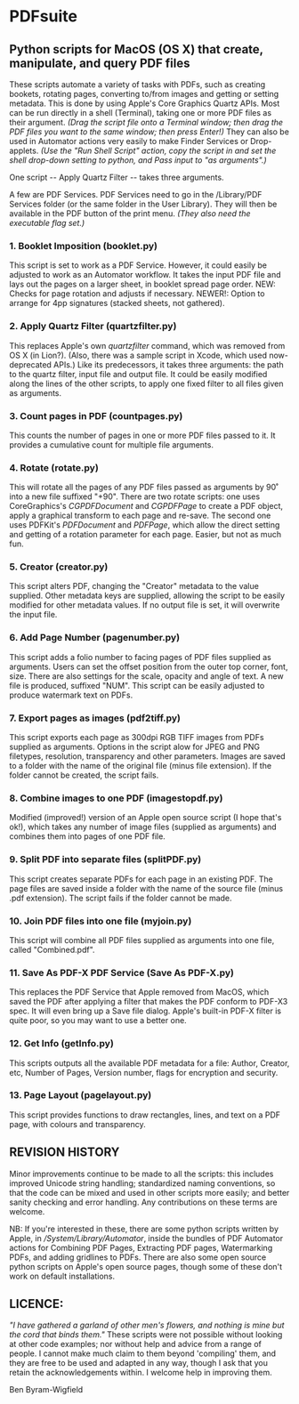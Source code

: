 # PDFsuite
## Python scripts for MacOS (OS X) that create, manipulate, and query PDF files

These scripts automate a variety of tasks with PDFs, such as creating bookets, rotating pages, converting to/from images and getting or setting metadata. This is done by using Apple's Core Graphics Quartz APIs. Most can be run directly in a shell (Terminal), taking one or more PDF files as their argument. _(Drag the script file onto a Terminal window; then drag the PDF files you want to the same window; then press Enter!)_
They can also be used in Automator actions very easily to make Finder Services or Drop-applets. _(Use the "Run Shell Script" action, copy the script in and set the shell drop-down setting to python, and Pass input to "as arguments".)_

One script -- Apply Quartz Filter -- takes three arguments.

A few are PDF Services. PDF Services need to go in the /Library/PDF Services folder (or the same folder in the User Library). They will then be available in the PDF button of the print menu. _(They also need the executable flag set.)_

### 1. Booklet Imposition (booklet.py)

This script is set to work as a PDF Service. However, it could easily be adjusted to work as an Automator workflow. It takes the input PDF file and lays out the pages on a larger sheet, in booklet spread page order. NEW: Checks for page rotation and adjusts if necessary. NEWER!: Option to arrange for 4pp signatures (stacked sheets, not gathered).

### 2. Apply Quartz Filter (quartzfilter.py)

This replaces Apple's own _quartzfilter_ command, which was removed from OS X (in Lion?). (Also, there was a sample script in Xcode, which used now-deprecated APIs.) Like its predecessors, it takes three arguments: the path to the quartz filter, input file and output file. It could be easily modified along the lines of the other scripts, to apply one fixed filter to all files given as arguments.

### 3. Count pages in PDF (countpages.py)

This counts the number of pages in one or more PDF files passed to it. It provides a cumulative count for multiple file arguments.

### 4. Rotate (rotate.py)

This will rotate all the pages of any PDF files passed as arguments by 90˚ into a new file suffixed "+90". There are two rotate scripts: one uses CoreGraphics's _CGPDFDocument_ and _CGPDFPage_ to create a PDF object, apply a graphical transform to each page and re-save. The second one uses PDFKit's _PDFDocument_ and _PDFPage_, which allow the direct setting and getting of a rotation parameter for each page. Easier, but not as much fun.

### 5. Creator (creator.py)

This script alters PDF, changing the "Creator" metadata to the value supplied. Other metadata keys are supplied, allowing the script to be easily modified for other metadata values. If no output file is set, it will overwrite the input file.

### 6. Add Page Number (pagenumber.py)

This script adds a folio number to facing pages of PDF files supplied as arguments. Users can set the offset position from the outer top corner, font, size. There are also settings for the scale, opacity and angle of text. A new file is produced, suffixed "NUM". 
This script can be easily adjusted to produce watermark text on PDFs.

### 7. Export pages as images (pdf2tiff.py)

This script exports each page as 300dpi RGB TIFF images from PDFs supplied as arguments. Options in the script alow for JPEG and PNG filetypes, resolution, transparency and other parameters. Images are saved to a folder with the name of the original file (minus file extension). If the folder cannot be created, the script fails.

### 8. Combine images to one PDF (imagestopdf.py)

Modified (improved!) version of an Apple open source script (I hope that's ok!), which takes any number of image files (supplied as arguments) and combines them into pages of one PDF file.

### 9. Split PDF into separate files (splitPDF.py)

This script creates separate PDFs for each page in an existing PDF. The page files are saved inside a folder with the name of the source file (minus .pdf extension). The script fails if the folder cannot be made.

### 10. Join PDF files into one file (myjoin.py)

This script will combine all PDF files supplied as arguments into one file, called "Combined.pdf". 

### 11. Save As PDF-X PDF Service (Save As PDF-X.py)

This replaces the PDF Service that Apple removed from MacOS, which saved the PDF after applying a filter that makes the PDF conform to PDF-X3 spec. It will even bring up a Save file dialog. Apple's built-in PDF-X filter is quite poor, so you may want to use a better one.

### 12. Get Info (getInfo.py)

This scripts outputs all the available PDF metadata for a file: Author, Creator, etc, Number of Pages, Version number, flags for encryption and security.

### 13. Page Layout (pagelayout.py)

This script provides functions to draw rectangles, lines, and text on a PDF page, with colours and transparency.

## REVISION HISTORY
Minor improvements continue to be made to all the scripts: this includes improved Unicode string handling; standardized naming conventions, so that the code can be mixed and used in other scripts more easily; and better sanity checking and error handling. Any contributions on these terms are welcome.

NB:
If you're interested in these, there are some python scripts written by Apple, in _/System/Library/Automator_, inside the bundles of PDF Automator actions for Combining PDF Pages, Extracting PDF pages, Watermarking PDFs, and adding gridlines to PDFs. There are also some open source python scripts on Apple's open source pages, though some of these don't work on default installations.

## LICENCE:
_"I have gathered a garland of other men's flowers, and nothing is mine but the cord that binds them."_ These scripts were not possible without looking at other code examples; nor without help and advice from a range of people. I cannot make much claim to them beyond 'compiling' them, and they are free to be used and adapted in any way, though I ask that you retain the acknowledgements within. I welcome help in improving them.

Ben Byram-Wigfield

